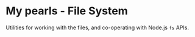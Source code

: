 # My pearls - File System

Utilities for working with the files, and co-operating with Node.js `fs` APIs.
